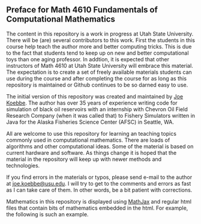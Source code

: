 ## Preface for Math 4610 Fundamentals of Computational Mathematics

The content in this repository is a work in progress at Utah State University. There will be (are) several contributors to this
work. First the students in this course help teach the author more and better computing tricks. This is due to the fact that
students tend to keep up on new and better computational toys than one aging professor. In addtion, it is expected that other
instructors of Math 4610 at Utah State University will embrace this material. The expectation is to create a set of freely
available materials students can use during the course and after completing the course for as long as this repository is
maintained or Github continues to be so darned easy to use.

The initial version of this repository was created and maintained by [Joe Koebbe](http://www.math.usu.edu/~koebbe). The author
has over 35 years of experience writing code for simulation of black oil reservoirs with an internship with Chevron Oil Field
Research Company (when it was called that) to Fishery Simulators written in Java for the Alaska Fisheries Science Center (AFSC)
in Seattle, WA.

All are welcome to use this repository for learning an teaching topics commonly used in computational mathematics. There are
loads of algorithms and other computational ideas. Some of the material is based on current hardware and software. As things
change it is hoped that the material in the repository will keep up with newer methods and technologies.

If you find errors in the materials or typos, please send e-mail to the author at joe.koebbe@usu.edu. I will try to get to the
comments and errors as fast as I can take care of them. In other words, be a bit patient with corrections.

Mathematics in this repository is displayed using [MathJax](http://docs.mathjax.org/en/latest/index.html) and regular html files
that contain bits of mathematics embedded in the html. For example, the following is such an example.
